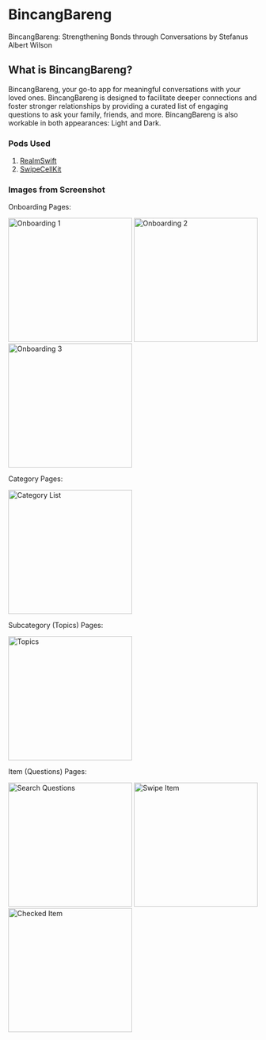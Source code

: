 # BincangBareng

BincangBareng: Strengthening Bonds through Conversations by Stefanus Albert Wilson

## What is BincangBareng?

BincangBareng, your go-to app for meaningful conversations with your loved ones. BincangBareng is designed to facilitate deeper connections and foster stronger relationships by providing a curated list of engaging questions to ask your family, friends, and more. BincangBareng is also workable in both appearances: Light and Dark.

### Pods Used

1. [RealmSwift](https://github.com/realm/realm-swift)
2. [SwipeCellKit](https://github.com/SwipeCellKit/SwipeCellKit)

### Images from Screenshot

Onboarding Pages:

<img width="250" alt="Onboarding 1" src="https://github.com/abedsully/BincangBareng/assets/113880556/6f24ee1b-f19f-4fb4-9492-86fbda61ebb1">
<img width="250" alt="Onboarding 2" src="https://github.com/abedsully/BincangBareng/assets/113880556/51fbb975-d61c-4e39-8bf4-7a2fdf2a46bd">
<img width="250" alt="Onboarding 3" src="https://github.com/abedsully/BincangBareng/assets/113880556/e6969324-6166-47e0-b5ec-e9621a872eeb">

Category Pages:

<img width="250" alt="Category List" src="https://github.com/abedsully/BincangBareng/assets/113880556/8482abf2-a6fb-4661-8740-9016c8951121">

Subcategory (Topics) Pages:

<img width="250" alt="Topics" src="https://github.com/abedsully/BincangBareng/assets/113880556/7d647e60-846e-42e4-8579-a63d26f32e15">

Item (Questions) Pages:


<img width="250" alt="Search Questions" src="https://github.com/abedsully/BincangBareng/assets/113880556/67c1d154-3c51-4a31-ba1c-05a0a37ed414">
<img width="250" alt="Swipe Item" src="https://github.com/abedsully/BincangBareng/assets/113880556/b768891d-8bc9-4b10-ba54-301527ee3d10">
<img width="250" alt="Checked Item" src="https://github.com/abedsully/BincangBareng/assets/113880556/e75e093c-fac0-465b-a57d-11724ddc04d4">



